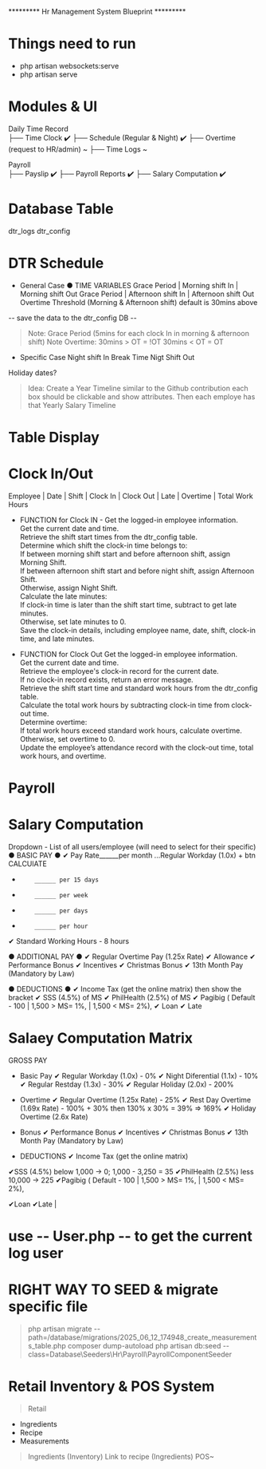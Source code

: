 ********* Hr Management System Blueprint  *********

# Things need to run
- php artisan websockets:serve
- php artisan serve



# Modules & UI
Daily Time Record  
├── Time Clock ✔️
├── Schedule (Regular & Night) ✔️
├── Overtime  (request to HR/admin) ~
├── Time Logs ~

Payroll  
├── Payslip ✔️
├── Payroll Reports ✔️
├── Salary Computation ✔️

# Database Table
dtr_logs
dtr_config

# DTR Schedule
- General Case
● TIME VARIABLES
Grace Period | Morning shift In | Morning shift Out
Grace Period | Afternoon shift In | Afternoon shift Out
Overtime Threshold (Morning & Afternoon shift) default is 30mins above

-- save the data to the dtr_config DB -- 
> Note: Grace Period (5mins for each clock In in morning & afternoon shift)
> Note Overtime: 30mins > OT = !OT
>                30mins < OT = OT


-  Specific Case
Night shift In
Break Time
Nigt Shift Out

Holiday dates?
> Idea: Create a Year Timeline similar to the Github contribution each box should be clickable
>       and show attributes. Then each employe has that Yearly Salary Timeline



# Table Display #

# Clock In/Out
Employee | Date | Shift | Clock In | Clock Out | Late | Overtime | Total Work Hours

- FUNCTION for Clock IN -
 Get the logged-in employee information.  
 Get the current date and time.  
 Retrieve the shift start times from the dtr_config table.  
 Determine which shift the clock-in time belongs to:  
    If between morning shift start and before afternoon shift, assign Morning Shift.  
    If between afternoon shift start and before night shift, assign Afternoon Shift.  
    Otherwise, assign Night Shift.  
 Calculate the late minutes:  
    If clock-in time is later than the shift start time, subtract to get late minutes.  
    Otherwise, set late minutes to 0.  
 Save the clock-in details, including employee name, date, shift, clock-in time, and late minutes.  

- FUNCTION for Clock Out
 Get the logged-in employee information.  
 Get the current date and time.  
 Retrieve the employee's clock-in record for the current date.  
 If no clock-in record exists, return an error message.  
 Retrieve the shift start time and standard work hours from the dtr_config table.  
 Calculate the total work hours by subtracting clock-in time from clock-out time.  
 Determine overtime:  
    If total work hours exceed standard work hours, calculate overtime.  
    Otherwise, set overtime to 0.  
 Update the employee’s attendance record with the clock-out time, total work hours, and overtime.  



# Payroll


# Salary Computation
Dropdown - List of all users/employee (will need to select for their specific)
● BASIC PAY ●
✔ Pay Rate______per month ...Regular Workday (1.0x) + btn CALCUlATE
-         ______ per 15 days
-         ______ per week
-         ______ per days
-         ______ per hour
✔ Standard Working Hours - 8 hours

● ADDITIONAL PAY ●
✔ Regular Overtime Pay (1.25x Rate)
✔ Allowance
✔ Performance Bonus
✔ Incentives
✔ Christmas Bonus
✔ 13th Month Pay (Mandatory by Law) 

● DEDUCTIONS ●
✔ Income Tax (get the online matrix) then show the bracket
✔ SSS (4.5%) of MS
✔ PhilHealth (2.5%) of MS
✔ Pagibig ( Default - 100 | 1,500 > MS= 1%, |  1,500 < MS= 2%),
✔ Loan
✔ Late


# Salaey Computation Matrix
GROSS PAY
- Basic Pay
✔ Regular Workday (1.0x) - 0%
✔ Night Diferential (1.1x) - 10%
✔ Regular Restday (1.3x) - 30%
✔ Regular Holiday (2.0x) - 200%

- Overtime
✔ Regular Overtime (1.25x Rate) - 25%
✔ Rest Day Overtime (1.69x Rate) - 100% + 30% then 130% x 30% = 39% => 169%
✔ Holiday Overtime (2.6x Rate)

- Bonus
✔ Performance Bonus
✔ Incentives
✔ Christmas Bonus
✔ 13th Month Pay (Mandatory by Law) 

- DEDUCTIONS
✔ Income Tax (get the online matrix)

✔SSS (4.5%) below 1,000 -> 0; 1,000 - 3,250 = 35
✔PhilHealth (2.5%) less 10,000 -> 225
✔Pagibig ( Default - 100 | 1,500 > MS= 1%, |  1,500 < MS= 2%),


✔Loan
✔Late
|

# use -- User.php -- to get the current log user

# RIGHT WAY TO SEED & migrate specific file
> php artisan migrate --path=/database/migrations/2025_06_12_174948_create_measurements_table.php
> composer dump-autoload
> php artisan db:seed --class=Database\Seeders\Hr\Payroll\PayrollComponentSeeder


# Retail Inventory & POS System

> Retail
- Ingredients
- Recipe
- Measurements

> Ingredients (Inventory)
> Link to recipe (Ingredients)
> POS~